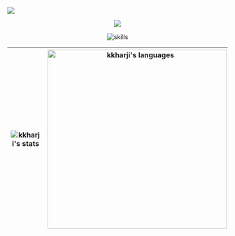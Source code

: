 ![](https://hit.yhype.me/github/profile?user_id=65782666)

<p align="center">
<img src="https://komarev.com/ghpvc/?username=tami5&style=flat&color=red&label=Vistors Count" />
</P>


<p align="center">
<img src="https://skillicons.dev/icons?i=rust,go,c,wasm,ts,prisma,html,figma,docker,cloudflare,firebase,neovim" alt="skills" />
</p>



| <img align="center" src="https://github-readme-stats.vercel.app/api?username=kkharji&show_icons=true&include_all_commits=true&count_private=true&theme=buefy&layout=compact&custom_title=Stats" alt="kkharji's stats" /> | <img align="center" width="410" src="https://github-readme-stats.vercel.app/api/top-langs?hide=vim&username=kkharji&show_icons=true&locale=en&layout=compact&theme=buefy&custom_title=Speaking"  alt="kkharji's languages" /> |
| ------------- | ------------- |
